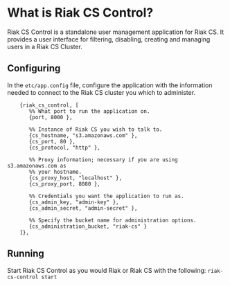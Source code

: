 # What is Riak CS Control?

Riak CS Control is a standalone user management application for Riak CS.  It provides a user interface for filtering, disabling, creating and managing users in a Riak CS Cluster.

## Configuring

In the ```etc/app.config``` file, configure the application with the information needed to connect to the Riak CS cluster you which to administer.

```
    {riak_cs_control, [
       %% What port to run the application on.
       {port, 8000 },

       %% Instance of Riak CS you wish to talk to.
       {cs_hostname, "s3.amazonaws.com" },
       {cs_port, 80 },
       {cs_protocol, "http" },

       %% Proxy information; necessary if you are using s3.amazonaws.com as
       %% your hostname.
       {cs_proxy_host, "localhost" },
       {cs_proxy_port, 8080 },

       %% Credentials you want the application to run as.
       {cs_admin_key, "admin-key" },
       {cs_admin_secret, "admin-secret" },

       %% Specify the bucket name for administration options.
       {cs_administration_bucket, "riak-cs" }
    ]},
```

## Running 

Start Riak CS Control as you would Riak or Riak CS with the following: ```riak-cs-control start```  